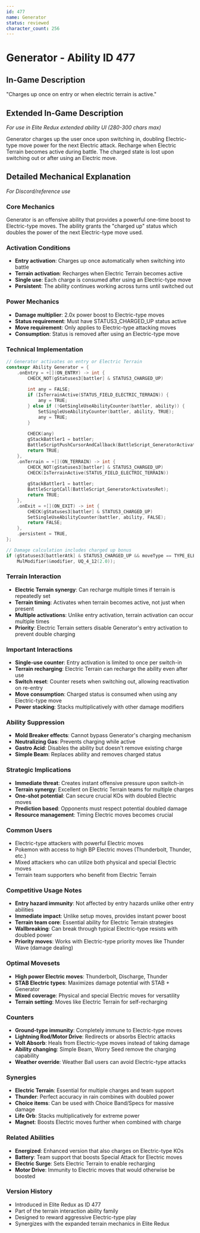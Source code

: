 ```yaml
---
id: 477
name: Generator
status: reviewed
character_count: 256
---
```


# Generator - Ability ID 477

## In-Game Description
"Charges up once on entry or when electric terrain is active."

## Extended In-Game Description
*For use in Elite Redux extended ability UI (280-300 chars max)*

Generator charges up the user once upon switching in, doubling Electric-type move power for the next Electric attack. Recharge when Electric Terrain becomes active during battle. The charged state is lost upon switching out or after using an Electric move.

## Detailed Mechanical Explanation
*For Discord/reference use*

### Core Mechanics
Generator is an offensive ability that provides a powerful one-time boost to Electric-type moves. The ability grants the "charged up" status which doubles the power of the next Electric-type move used.

### Activation Conditions
- **Entry activation**: Charges up once automatically when switching into battle
- **Terrain activation**: Recharges when Electric Terrain becomes active
- **Single use**: Each charge is consumed after using an Electric-type move
- **Persistent**: The ability continues working across turns until switched out

### Power Mechanics
- **Damage multiplier**: 2.0x power boost to Electric-type moves
- **Status requirement**: Must have STATUS3_CHARGED_UP status active
- **Move requirement**: Only applies to Electric-type attacking moves
- **Consumption**: Status is removed after using an Electric-type move

### Technical Implementation
```c
// Generator activates on entry or Electric Terrain
constexpr Ability Generator = {
    .onEntry = +[](ON_ENTRY) -> int {
        CHECK_NOT(gStatuses3[battler] & STATUS3_CHARGED_UP)
        
        int any = FALSE;
        if (IsTerrainActive(STATUS_FIELD_ELECTRIC_TERRAIN)) {
            any = TRUE;
        } else if (!GetSingleUseAbilityCounter(battler, ability)) {
            SetSingleUseAbilityCounter(battler, ability, TRUE);
            any = TRUE;
        }
        
        CHECK(any)
        gStackBattler1 = battler;
        BattleScriptPushCursorAndCallback(BattleScript_GeneratorActivates);
        return TRUE;
    },
    .onTerrain = +[](ON_TERRAIN) -> int {
        CHECK_NOT(gStatuses3[battler] & STATUS3_CHARGED_UP)
        CHECK(IsTerrainActive(STATUS_FIELD_ELECTRIC_TERRAIN))
        
        gStackBattler1 = battler;
        BattleScriptCall(BattleScript_GeneratorActivatesRet);
        return TRUE;
    },
    .onExit = +[](ON_EXIT) -> int {
        CHECK(gStatuses3[battler] & STATUS3_CHARGED_UP)
        SetSingleUseAbilityCounter(battler, ability, FALSE);
        return FALSE;
    },
    .persistent = TRUE,
};

// Damage calculation includes charged up bonus
if (gStatuses3[battlerAtk] & STATUS3_CHARGED_UP && moveType == TYPE_ELECTRIC) 
    MulModifier(&modifier, UQ_4_12(2.0));
```

### Terrain Interaction
- **Electric Terrain synergy**: Can recharge multiple times if terrain is repeatedly set
- **Terrain timing**: Activates when terrain becomes active, not just when present
- **Multiple activations**: Unlike entry activation, terrain activation can occur multiple times
- **Priority**: Electric Terrain setters disable Generator's entry activation to prevent double charging

### Important Interactions
- **Single-use counter**: Entry activation is limited to once per switch-in
- **Terrain recharging**: Electric Terrain can recharge the ability even after use
- **Switch reset**: Counter resets when switching out, allowing reactivation on re-entry
- **Move consumption**: Charged status is consumed when using any Electric-type move
- **Power stacking**: Stacks multiplicatively with other damage modifiers

### Ability Suppression
- **Mold Breaker effects**: Cannot bypass Generator's charging mechanism
- **Neutralizing Gas**: Prevents charging while active
- **Gastro Acid**: Disables the ability but doesn't remove existing charge
- **Simple Beam**: Replaces ability and removes charged status

### Strategic Implications
- **Immediate threat**: Creates instant offensive pressure upon switch-in
- **Terrain synergy**: Excellent on Electric Terrain teams for multiple charges
- **One-shot potential**: Can secure crucial KOs with doubled Electric moves
- **Prediction based**: Opponents must respect potential doubled damage
- **Resource management**: Timing Electric moves becomes crucial

### Common Users
- Electric-type attackers with powerful Electric moves
- Pokemon with access to high BP Electric moves (Thunderbolt, Thunder, etc.)
- Mixed attackers who can utilize both physical and special Electric moves
- Terrain team supporters who benefit from Electric Terrain

### Competitive Usage Notes
- **Entry hazard immunity**: Not affected by entry hazards unlike other entry abilities
- **Immediate impact**: Unlike setup moves, provides instant power boost
- **Terrain team core**: Essential ability for Electric Terrain strategies
- **Wallbreaking**: Can break through typical Electric-type resists with doubled power
- **Priority moves**: Works with Electric-type priority moves like Thunder Wave (damage dealing)

### Optimal Movesets
- **High power Electric moves**: Thunderbolt, Discharge, Thunder
- **STAB Electric types**: Maximizes damage potential with STAB + Generator
- **Mixed coverage**: Physical and special Electric moves for versatility
- **Terrain setting**: Moves like Electric Terrain for self-recharging

### Counters
- **Ground-type immunity**: Completely immune to Electric-type moves
- **Lightning Rod/Motor Drive**: Redirects or absorbs Electric attacks
- **Volt Absorb**: Heals from Electric-type moves instead of taking damage
- **Ability changing**: Simple Beam, Worry Seed remove the charging capability
- **Weather override**: Weather Ball users can avoid Electric-type attacks

### Synergies
- **Electric Terrain**: Essential for multiple charges and team support
- **Thunder**: Perfect accuracy in rain combines with doubled power
- **Choice items**: Can be used with Choice Band/Specs for massive damage
- **Life Orb**: Stacks multiplicatively for extreme power
- **Magnet**: Boosts Electric moves further when combined with charge

### Related Abilities
- **Energized**: Enhanced version that also charges on Electric-type KOs
- **Battery**: Team support that boosts Special Attack for Electric moves
- **Electric Surge**: Sets Electric Terrain to enable recharging
- **Motor Drive**: Immunity to Electric moves that would otherwise be boosted

### Version History
- Introduced in Elite Redux as ID 477
- Part of the terrain interaction ability family
- Designed to reward aggressive Electric-type play
- Synergizes with the expanded terrain mechanics in Elite Redux